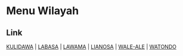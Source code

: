 # Menu Wilayah

## Link

[KULIDAWA](https://github.com/gigit-pemilu/pemilu-2024-74-sulawesi-tenggara/tree/main/pilpres/hitung-suara/sub/74-sulawesi-tenggara/sub/03-muna/sub/32-tongkuno-selatan/sub/2003-kulidawa)
 | 
[LABASA](https://github.com/gigit-pemilu/pemilu-2024-74-sulawesi-tenggara/tree/main/pilpres/hitung-suara/sub/74-sulawesi-tenggara/sub/03-muna/sub/32-tongkuno-selatan/sub/2004-labasa)
 | 
[LAWAMA](https://github.com/gigit-pemilu/pemilu-2024-74-sulawesi-tenggara/tree/main/pilpres/hitung-suara/sub/74-sulawesi-tenggara/sub/03-muna/sub/32-tongkuno-selatan/sub/1001-lawama)
 | 
[LIANOSA](https://github.com/gigit-pemilu/pemilu-2024-74-sulawesi-tenggara/tree/main/pilpres/hitung-suara/sub/74-sulawesi-tenggara/sub/03-muna/sub/32-tongkuno-selatan/sub/2006-lianosa)
 | 
[WALE-ALE](https://github.com/gigit-pemilu/pemilu-2024-74-sulawesi-tenggara/tree/main/pilpres/hitung-suara/sub/74-sulawesi-tenggara/sub/03-muna/sub/32-tongkuno-selatan/sub/2002-wale-ale)
 | 
[WATONDO](https://github.com/gigit-pemilu/pemilu-2024-74-sulawesi-tenggara/tree/main/pilpres/hitung-suara/sub/74-sulawesi-tenggara/sub/03-muna/sub/32-tongkuno-selatan/sub/2005-watondo)

